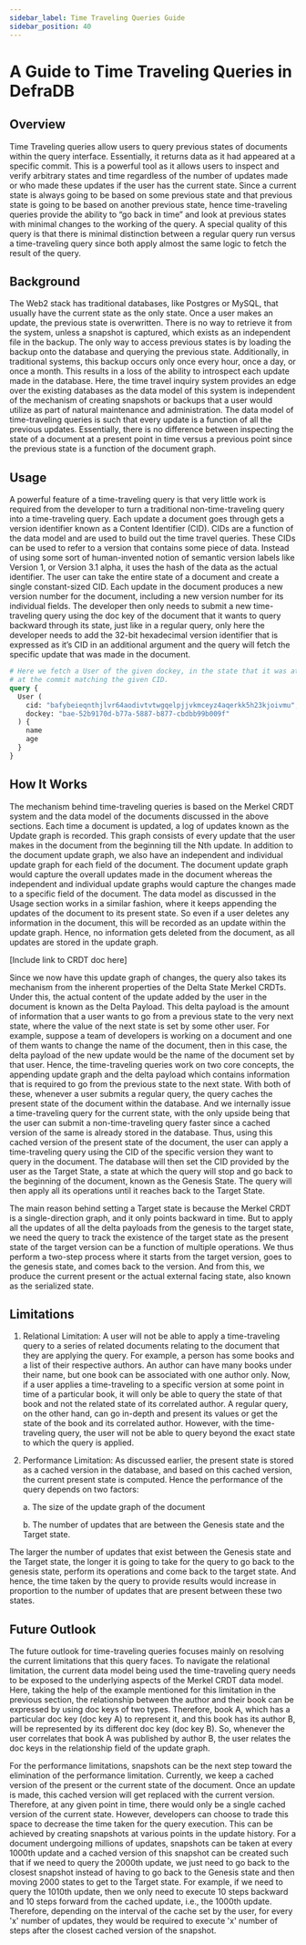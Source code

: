 ```yaml
---
sidebar_label: Time Traveling Queries Guide
sidebar_position: 40
---
```

# A Guide to Time Traveling Queries in DefraDB

## Overview
Time Traveling queries allow users to query previous states of documents within the query interface. Essentially, it returns data as it had appeared at a specific commit. This is a powerful tool as it allows users to inspect and verify arbitrary states and time regardless of the number of updates made or who made these updates if the user has the current state. Since a current state is always going to be based on some previous state and that previous state is going to be based on another previous state, hence time-traveling queries provide the ability to “go back in time” and look at previous states with minimal changes to the working of the query. A special quality of this query is that there is minimal distinction between a regular query run versus a time-traveling query since both apply almost the same logic to fetch the result of the query.

## Background

The Web2 stack has traditional databases, like Postgres or MySQL, that usually have the current state as the only state. Once a user makes an update, the previous state is overwritten. There is no way to retrieve it from the system, unless a snapshot is captured, which exists as an independent file in the backup. The only way to access previous states is by loading the backup onto the database and querying the previous state. Additionally, in traditional systems, this backup occurs only once every hour, once a day, or once a month. This results in a loss of the ability to introspect each update made in the database. Here, the time travel inquiry system provides an edge over the existing databases as the data model of this system is independent of the mechanism of creating snapshots or backups that a user would utilize as part of natural maintenance and administration. The data model of time-traveling queries is such that every update is a function of all the previous updates. Essentially, there is no difference between inspecting the state of a document at a present point in time versus a previous point since the previous state is a function of the document graph.

## Usage

A powerful feature of a time-traveling query is that very little work is required from the developer to turn a traditional non-time-traveling query into a time-traveling query. Each update a document goes through gets a version identifier known as a Content Identifier (CID). CIDs are a function of the data model and are used to build out the time travel queries. These CIDs can be used to refer to a version that contains some piece of data. Instead of using some sort of human-invented notion of semantic version labels like Version 1, or Version 3.1 alpha, it uses the hash of the data as the actual identifier. The user can take the entire state of a document and create a single constant-sized CID. Each update in the document produces a new version number for the document, including a new version number for its individual fields. The developer then only needs to submit a new time-traveling query using the doc key of the document that it wants to query backward through its state, just like in a regular query, only here the developer needs to add the 32-bit hexadecimal version identifier that is expressed as it’s CID in an additional argument and the query will fetch the specific update that was made in the document.

```graphql
# Here we fetch a User of the given dockey, in the state that it was at
# at the commit matching the given CID.
query {
  User (
    cid: "bafybeieqnthjlvr64aodivtvtwgqelpjjvkmceyz4aqerkk5h23kjoivmu",
    dockey: "bae-52b9170d-b77a-5887-b877-cbdbb99b009f"
  ) {
    name
    age
  }
}
```

## How It Works

The mechanism behind time-traveling queries is based on the Merkel CRDT system and the data model of the documents discussed in the above sections. Each time a document is updated, a log of updates known as the Update graph is recorded. This graph consists of every update that the user makes in the document from the beginning till the Nth update. In addition to the document update graph, we also have an independent and individual update graph for each field of the document. The document update graph would capture the overall updates made in the document whereas the independent and individual update graphs would capture the changes made to a specific field of the document. The data model as discussed in the Usage section works in a similar fashion, where it keeps appending the updates of the document to its present state. So even if a user deletes any information in the document, this will be recorded as an update within the update graph. Hence, no information gets deleted from the document, as all updates are stored in the update graph. 

[Include link to CRDT doc here]

Since we now have this update graph of changes, the query also takes its mechanism from the inherent properties of the Delta State Merkel CRDTs. Under this, the actual content of the update added by the user in the document is known as the Delta Payload. This delta payload is the amount of information that a user wants to go from a previous state to the very next state, where the value of the next state is set by some other user. For example, suppose a team of developers is working on a document and one of them wants to change the name of the document, then in this case, the delta payload of the new update would be the name of the document set by that user. Hence, the time-traveling queries work on two core concepts, the appending update graph and the delta payload which contains information that is required to go from the previous state to the next state. With both of these, whenever a user submits a regular query, the query caches the present state of the document within the database. And we internally issue a time-traveling query for the current state, with the only upside being that the user can submit a non-time-traveling query faster since a cached version of the same is already stored in the database. Thus, using this cached version of the present state of the document, the user can apply a time-traveling query using the CID of the specific version they want to query in the document. The database will then set the CID provided by the user as the Target State, a state at which the query will stop and go back to the beginning of the document, known as the Genesis State. The query will then apply all its operations until it reaches back to the Target State. 

The main reason behind setting a Target state is because the Merkel CRDT is a single-direction graph, and it only points backward in time. But to apply all the updates of all the delta payloads from the genesis to the target state, we need the query to track the existence of the target state as the present state of the target version can be a function of multiple operations. We thus perform a two-step process where it starts from the target version, goes to the genesis state, and comes back to the version. And from this, we produce the current present or the actual external facing state, also known as the serialized state.

## Limitations

1. Relational Limitation: A user will not be able to apply a time-traveling query to a series of related documents relating to the document that they are applying the query. For example, a person has some books and a list of their respective authors. An author can have many books under their name, but one book can be associated with one author only. Now, if a user applies a time-traveling to a specific version at some point in time of a particular book, it will only be able to query the state of that book and not the related state of its correlated author. A regular query, on the other hand, can go in-depth and present its values or get the state of the book and its correlated author. However, with the time-traveling query, the user will not be able to query beyond the exact state to which the query is applied.

2. Performance Limitation: As discussed earlier, the present state is stored as a cached version in the database, and based on this cached version, the current present state is computed. Hence the performance of the query depends on two factors:

    a. The size of the update graph of the document

    b. The number of updates that are between the Genesis state and the Target state. 

The larger the number of updates that exist between the Genesis state and the Target state, the longer it is going to take for the query to go back to the genesis state, perform its operations and come back to the target state. And hence, the time taken by the query to provide results would increase in proportion to the number of updates that are present between these two states.


## Future Outlook

The future outlook for time-traveling queries focuses mainly on resolving the current limitations that this query faces. To navigate the relational limitation, the current data model being used the time-traveling query needs to be exposed to the underlying aspects of the Merkel CRDT data model. Here, taking the help of the example mentioned for this limitation in the previous section, the relationship between the author and their book can be expressed by using doc keys of two types. Therefore, book A, which has a particular doc key (doc key A) to represent it, and this book has its author B, will be represented by its different doc key (doc key B). So, whenever the user correlates that book A was published by author B, the user relates the doc keys in the relationship field of the update graph. 

For the performance limitations, snapshots can be the next step toward the elimination of the performance limitation. Currently, we keep a cached version of the present or the current state of the document. Once an update is made, this cached version will get replaced with the current version. Therefore, at any given point in time, there would only be a single cached version of the current state. However, developers can choose to trade this space to decrease the time taken for the query execution. This can be achieved by creating snapshots at various points in the update history. For a document undergoing millions of updates, snapshots can be taken at every 1000th update and a cached version of this snapshot can be created such that if we need to query the 2000th update, we just need to go back to the closest snapshot instead of having to go back to the Genesis state and then moving 2000 states to get to the Target state. For example, if we need to query the 1010th update, then we only need to execute 10 steps backward and 10 steps forward from the cached update, i.e., the 1000th update. Therefore, depending on the interval of the cache set by the user, for every 'x' number of updates, they would be required to execute 'x' number of steps after the closest cached version of the snapshot.

